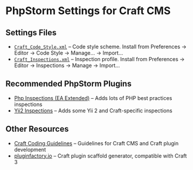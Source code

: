 PhpStorm Settings for Craft CMS
===============================

## Settings Files

- [`Craft_Code_Style.xml`](Craft_Code_Style.xml) – Code style scheme. Install from Preferences → Editor → Code Style → Manage… → Import…
- [`Craft_Inspections.xml`](Craft_Inspections.xml) – Inspection profile. Install from Preferences → Editor → Inspections → Manage → Import…

## Recommended PhpStorm Plugins

- [Php Inspections (EA Extended)](https://plugins.jetbrains.com/idea/plugin/7622-php-inspections-ea-extended-) – Adds lots of PHP best practices inspections
- [Yii2 Inspections](https://plugins.jetbrains.com/idea/plugin/9400-yii2-inspections) – Adds some Yii 2 and Craft-specific inspections

## Other Resources

- [Craft Coding Guidelines](https://docs.craftcms.com/v3/coding-guidelines.html) – Guidelines for Craft CMS and Craft plugin development
- [pluginfactory.io](https://pluginfactory.io/) – Craft plugin scaffold generator, compatible with Craft 3
